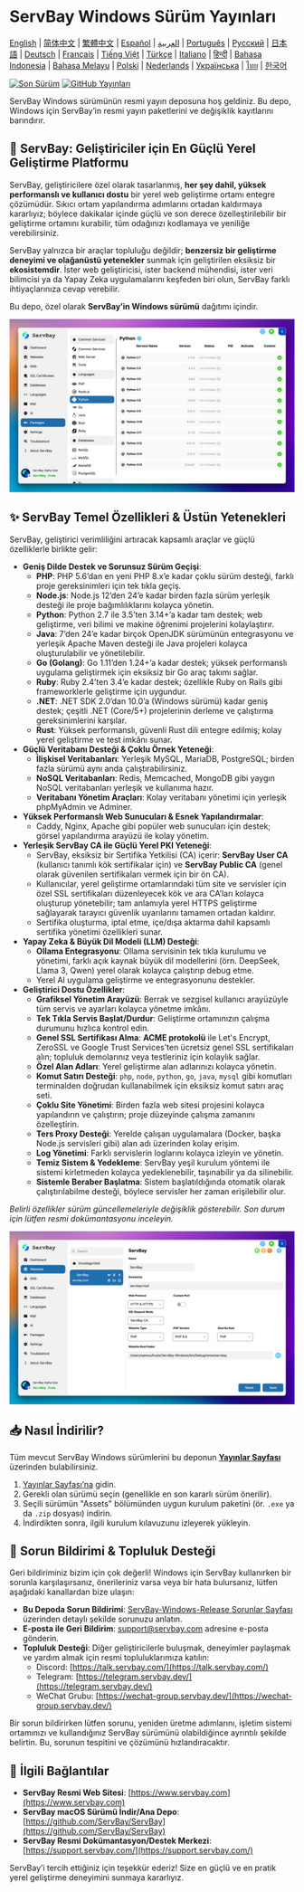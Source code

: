 # ServBay Windows Sürüm Yayınları

[English](/README.md) | [简体中文](/README_zh-CN.md) | [繁體中文](/README_zh-TW.md) | [Español](/README_es.md) | [العربية](/README_ar.md) | [Português](/README_pt.md) | [Русский](/README_ru.md) | [日本語](/README_ja.md) | [Deutsch](/README_de.md) | [Français](/README_fr.md) | [Tiếng Việt](/README_vi.md) | [Türkçe](/README_tr.md) | [Italiano](/README_it.md) | [हिन्दी](/README_hi.md) | [Bahasa Indonesia](/README_id.md) | [Bahasa Melayu](/README_ms.md) | [Polski](/README_pl.md) | [Nederlands](/README_nl.md) | [Українська](/README_uk.md) | [ไทย](/README_th.md) | [한국어](/README_ko.md)

[![Son Sürüm](https://img.shields.io/github/v/release/ServBay/ServBay-Windows-Release?display_name=tag&sort=date&label=Latest%20Release)](./releases/latest)
[![GitHub Yayınları](https://img.shields.io/github/downloads/ServBay/ServBay-Windows-Release/total?label=Total%20Downloads)](./releases)

ServBay Windows sürümünün resmi yayın deposuna hoş geldiniz. Bu depo, Windows için ServBay’in resmi yayın paketlerini ve değişiklik kayıtlarını barındırır.

## 🚀 ServBay: Geliştiriciler için En Güçlü Yerel Geliştirme Platformu

ServBay, geliştiricilere özel olarak tasarlanmış, **her şey dahil, yüksek performanslı ve kullanıcı dostu** bir yerel web geliştirme ortamı entegre çözümüdür. Sıkıcı ortam yapılandırma adımlarını ortadan kaldırmaya kararlıyız; böylece dakikalar içinde güçlü ve son derece özelleştirilebilir bir geliştirme ortamını kurabilir, tüm odağınızı kodlamaya ve yeniliğe verebilirsiniz.

ServBay yalnızca bir araçlar topluluğu değildir; **benzersiz bir geliştirme deneyimi ve olağanüstü yetenekler** sunmak için geliştirilen eksiksiz bir **ekosistemdir**. İster web geliştiricisi, ister backend mühendisi, ister veri bilimcisi ya da Yapay Zeka uygulamalarını keşfeden biri olun, ServBay farklı ihtiyaçlarınıza cevap verebilir.

Bu depo, özel olarak **ServBay’in Windows sürümü** dağıtımı içindir.

![ServBay Windows sürüm ekran görüntüsü: Yazılımlar](screenshots/softwares.png)

## ✨ ServBay Temel Özellikleri & Üstün Yetenekleri

ServBay, geliştirici verimliliğini artıracak kapsamlı araçlar ve güçlü özelliklerle birlikte gelir:

*   **Geniş Dilde Destek ve Sorunsuz Sürüm Geçişi**:
    *   **PHP**: PHP 5.6’dan en yeni PHP 8.x’e kadar çoklu sürüm desteği, farklı proje gereksinimleri için tek tıkla geçiş.
    *   **Node.js**: Node.js 12’den 24’e kadar birden fazla sürüm yerleşik desteği ile proje bağımlılıklarını kolayca yönetin.
    *   **Python**: Python 2.7 ile 3.5’ten 3.14+’a kadar tam destek; web geliştirme, veri bilimi ve makine öğrenimi projelerini kolaylaştırır.
    *   **Java**: 7’den 24’e kadar birçok OpenJDK sürümünün entegrasyonu ve yerleşik Apache Maven desteği ile Java projeleri kolayca oluşturulabilir ve yönetilebilir.
    *   **Go (Golang)**: Go 1.11’den 1.24+’a kadar destek; yüksek performanslı uygulama geliştirmek için eksiksiz bir Go araç takımı sağlar.
    *   **Ruby**: Ruby 2.4’ten 3.4’e kadar destek; özellikle Ruby on Rails gibi frameworklerle geliştirme için uygundur.
    *   **.NET**: .NET SDK 2.0’dan 10.0’a (Windows sürümü) kadar geniş destek; çeşitli .NET (Core/5+) projelerinin derleme ve çalıştırma gereksinimlerini karşılar.
    *   **Rust**: Yüksek performanslı, güvenli Rust dili entegre edilmiş; kolay yerel geliştirme ve test imkânı sunar.
*   **Güçlü Veritabanı Desteği & Çoklu Örnek Yeteneği**:
    *   **İlişkisel Veritabanları**: Yerleşik MySQL, MariaDB, PostgreSQL; birden fazla sürümü aynı anda çalıştırabilirsiniz.
    *   **NoSQL Veritabanları**: Redis, Memcached, MongoDB gibi yaygın NoSQL veritabanları yerleşik ve kullanıma hazır.
    *   **Veritabanı Yönetim Araçları**: Kolay veritabanı yönetimi için yerleşik phpMyAdmin ve Adminer.
*   **Yüksek Performanslı Web Sunucuları & Esnek Yapılandırmalar**:
    *   Caddy, Nginx, Apache gibi popüler web sunucuları için destek; görsel yapılandırma arayüzü ile kolay yönetim.
*   **Yerleşik ServBay CA ile Güçlü Yerel PKI Yeteneği**:
    *   ServBay, eksiksiz bir Sertifika Yetkilisi (CA) içerir: **ServBay User CA** (kullanıcı tanımlı kök sertifikalar için) ve **ServBay Public CA** (genel olarak güvenilen sertifikaları vermek için bir ön CA).
    *   Kullanıcılar, yerel geliştirme ortamlarındaki tüm site ve servisler için özel SSL sertifikaları düzenleyecek kök ve ara CA’ları kolayca oluşturup yönetebilir; tam anlamıyla yerel HTTPS geliştirme sağlayarak tarayıcı güvenlik uyarılarını tamamen ortadan kaldırır.
    *   Sertifika oluşturma, iptal etme, içe/dışa aktarma dahil kapsamlı sertifika yönetimi özellikleri sunar.
*   **Yapay Zeka & Büyük Dil Modeli (LLM) Desteği**:
    *   **Ollama Entegrasyonu**: Ollama servisinin tek tıkla kurulumu ve yönetimi, farklı açık kaynak büyük dil modellerini (örn. DeepSeek, Llama 3, Qwen) yerel olarak kolayca çalıştırıp debug etme.
    *   Yerel AI uygulama geliştirme ve entegrasyonunu destekler.
*   **Geliştirici Dostu Özellikler**:
    *   **Grafiksel Yönetim Arayüzü**: Berrak ve sezgisel kullanıcı arayüzüyle tüm servis ve ayarları kolayca yönetme imkânı.
    *   **Tek Tıkla Servis Başlat/Durdur**: Geliştirme ortamınızın çalışma durumunu hızlıca kontrol edin.
    *   **Genel SSL Sertifikası Alma**: **ACME protokolü** ile Let's Encrypt, ZeroSSL ve Google Trust Services’ten ücretsiz genel SSL sertifikaları alın; topluluk demolarınız veya testleriniz için kolaylık sağlar.
    *   **Özel Alan Adları**: Yerel geliştirme alan adlarınızı kolayca yönetin.
    *   **Komut Satırı Desteği**: `php`, `node`, `python`, `go`, `java`, `mysql` gibi komutları terminalden doğrudan kullanabilmek için eksiksiz komut satırı araç seti.
    *   **Çoklu Site Yönetimi**: Birden fazla web sitesi projesini kolayca yapılandırın ve çalıştırın; proje düzeyinde çalışma zamanını özelleştirin.
    *   **Ters Proxy Desteği**: Yerelde çalışan uygulamalara (Docker, başka Node.js servisleri gibi) alan adı üzerinden kolay erişim.
    *   **Log Yönetimi**: Farklı servislerin loglarını kolayca izleyin ve yönetin.
    *   **Temiz Sistem & Yedekleme**: ServBay yeşil kurulum yöntemi ile sistemi kirletmeden kolayca yedeklenebilir, taşınabilir ya da silinebilir.
    *   **Sistemle Beraber Başlatma**: Sistem başlatıldığında otomatik olarak çalıştırılabilme desteği, böylece servisler her zaman erişilebilir olur.

*Belirli özellikler sürüm güncellemeleriyle değişiklik gösterebilir. Son durum için lütfen resmi dokümantasyonu inceleyin.*

![ServBay Windows sürüm ekran görüntüsü: Web Sitesi](screenshots/website.png)

## 📥 Nasıl İndirilir?

Tüm mevcut ServBay Windows sürümlerini bu deponun **[Yayınlar Sayfası](./releases)** üzerinden bulabilirsiniz.

1.  [Yayınlar Sayfası’na](./releases) gidin.
2.  Gerekli olan sürümü seçin (genellikle en son kararlı sürüm önerilir).
3.  Seçili sürümün "Assets" bölümünden uygun kurulum paketini (ör. `.exe` ya da `.zip` dosyası) indirin.
4.  İndirdikten sonra, ilgili kurulum kılavuzunu izleyerek yükleyin.

## 💬 Sorun Bildirimi & Topluluk Desteği

Geri bildiriminiz bizim için çok değerli! Windows için ServBay kullanırken bir sorunla karşılaşırsanız, önerileriniz varsa veya bir hata bulursanız, lütfen aşağıdaki kanallardan bize ulaşın:

*   **Bu Depoda Sorun Bildirimi**: [ServBay-Windows-Release Sorunlar Sayfası](./issues) üzerinden detaylı şekilde sorunuzu anlatın.
*   **E-posta ile Geri Bildirim**: [support@servbay.com](mailto:support@servbay.com) adresine e-posta gönderin.
*   **Topluluk Desteği**: Diğer geliştiricilerle buluşmak, deneyimler paylaşmak ve yardım almak için resmi topluluklarımıza katılın:
    *   Discord: [https://talk.servbay.com/](https://talk.servbay.com/)
    *   Telegram: [https://telegram.servbay.dev/](https://telegram.servbay.dev/)
    *   WeChat Grubu: [https://wechat-group.servbay.dev/](https://wechat-group.servbay.dev/)

Bir sorun bildirirken lütfen sorunu, yeniden üretme adımlarını, işletim sistemi ortamınızı ve kullandığınız ServBay sürümünü olabildiğince ayrıntılı şekilde belirtin. Bu, sorunun tespitini ve çözümünü hızlandıracaktır.

## 🔗 İlgili Bağlantılar

*   **ServBay Resmi Web Sitesi**: [https://www.servbay.com](https://www.servbay.com)
*   **ServBay macOS Sürümü İndir/Ana Depo**: [https://github.com/ServBay/ServBay](https://github.com/ServBay/ServBay)
*   **ServBay Resmi Dokümantasyon/Destek Merkezi**: [https://support.servbay.com/](https://support.servbay.com/)

ServBay’i tercih ettiğiniz için teşekkür ederiz! Size en güçlü ve en pratik yerel geliştirme deneyimini sunmaya kararlıyız.